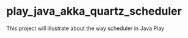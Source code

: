 # play_java_akka_quartz_scheduler
This project will illustrate about the way scheduler in Java Play
